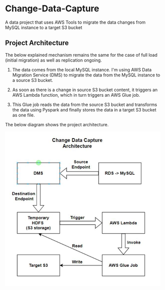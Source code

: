 # Change-Data-Capture

A data project that uses AWS Tools to migrate the data changes from MySQL instance to a target S3 bucket

## Project Architecture

The below explained mechanism remains the same for the case of full load (initial migration) as well as replication ongoing.

1. The data comes from the local MySQL instance. I'm using AWS Data Migration Service (DMS) to migrate the data from the MySQL instance to a source S3 bucket.

2. As soon as there is a change in source S3 bucket content, it triggers an AWS Lambda function, which in turn triggers an AWS Glue job.

3. This Glue job reads the data from the source S3 bucket and transforms the data using Pyspark and finally stores the data in a target S3 bucket as one file.

The below diagram shows the project architecture.

![Project Architecture](./cdc_architecture.JPG)
